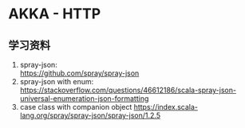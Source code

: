 # AKKA - HTTP
## 学习资料
1. spray-json:    
    https://github.com/spray/spray-json
2. spray-json with enum:
    https://stackoverflow.com/questions/46612186/scala-spray-json-universal-enumeration-json-formatting
3. case class with companion object
    https://index.scala-lang.org/spray/spray-json/spray-json/1.2.5